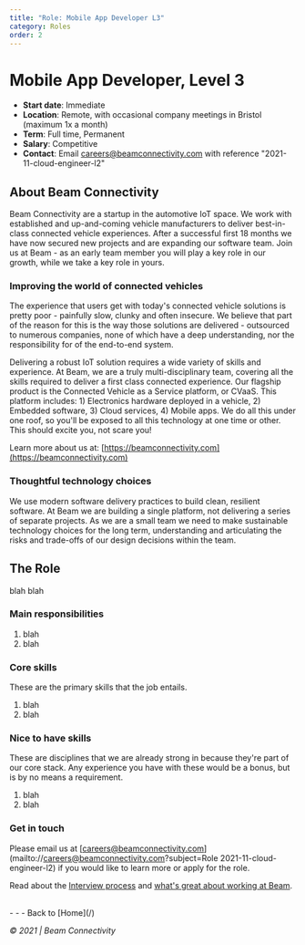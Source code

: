 ```yaml
---
title: "Role: Mobile App Developer L3"
category: Roles
order: 2
---
```


<h1>Mobile App Developer, Level 3</h1>

* **Start date**: Immediate
* **Location**: Remote, with occasional company meetings in Bristol (maximum 1x a month)
* **Term**: Full time, Permanent
* **Salary**: Competitive
* **Contact**: Email [careers@beamconnectivity.com](mailto://careers@beamconnectivity.com) with reference "2021-11-cloud-engineer-l2"


## About Beam Connectivity

Beam Connectivity are a startup in the automotive IoT space. We work with established and up-and-coming vehicle manufacturers to deliver best-in-class connected vehicle experiences. After a successful first 18 months we have now secured new projects and are expanding our software team. Join us at Beam - as an early team member you will play a key role in our growth, while we take a key role in yours.

### Improving the world of connected vehicles

The experience that users get with today's connected vehicle solutions is pretty poor - painfully slow, clunky and often insecure. We believe that part of the reason for this is the way those solutions are delivered - outsourced to numerous companies, none of which have a deep understanding, nor the responsibility for of the end-to-end system. 

Delivering a robust IoT solution requires a wide variety of skills and experience. At Beam, we are a truly multi-disciplinary team, covering all the skills required to deliver a first class connected experience. Our flagship product is the Connected Vehicle as a Service platform, or CVaaS. This platform includes: 1) Electronics hardware deployed in a vehicle, 2) Embedded software, 3) Cloud services, 4) Mobile apps. We do all this under one roof, so you'll be exposed to all this technology at one time or other. This should excite you, not scare you!

Learn more about us at: [https://beamconnectivity.com](https://beamconnectivity.com)

### Thoughtful technology choices

We use modern software delivery practices to build clean, resilient software. At Beam we are building a single platform, not delivering a series of separate projects. As we are a small team we need to make sustainable technology choices for the long term, understanding and articulating the risks and trade-offs of our design decisions within the team. 

## The Role

blah blah

### Main responsibilities

1. blah
1. blah

### Core skills

These are the primary skills that the job entails.

1. blah
1. blah

### Nice to have skills

These are disciplines that we are already strong in because they're part of our core stack. Any experience you have with these would be a bonus, but is by no means a requirement.

1. blah
1. blah

### Get in touch

Please email us at [careers@beamconnectivity.com](mailto://careers@beamconnectivity.com?subject=Role 2021-11-cloud-engineer-l2) if you would like to learn more or apply for the role.

Read about the [Interview process](/#interview-process) and [what's great about working at Beam](/#why-beam).

<br />
- - - 
Back to [Home](/)

*© 2021 | Beam Connectivity*